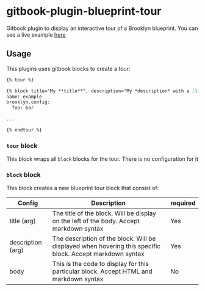 # gitbook-plugin-blueprint-tour

Gitbook plugin to display an interactive tour of a Brooklyn blueprint. You can see a live example [here](https://brooklyn.apache.org/v/1.0.0-SNAPSHOT/start/policies.html)

## Usage

This plugins uses gitbook blocks to create a tour:

```markdown
{% tour %}

{% block title="My **title**", description="My *description* with a [link](http://example.org)" %}
name: example
brooklyn.config:
  foo: bar

...

{% endtour %}
```

### `tour` block

This block wraps all `block` blocks for the tour. There is no configuration for it

### `block` block

This block creates a new blueprint tour block that consist of:

| Config            | Description                                                                                               | required |
| ----------------- | --------------------------------------------------------------------------------------------------------- | -------- |
| title (arg)       | The title of the block. Will be display on the left of the body. Accept markdown syntax                   | Yes      |
| description (arg) | The description of the block. Will be displayed when hovering this specific block. Accept markdown syntax | Yes      |
| body              | This is the code to display for this particular block. Accept HTML and markdown syntax                    | No       |